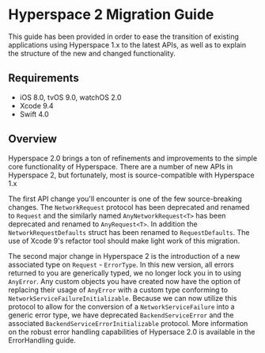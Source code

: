 # Hyperspace 2 Migration Guide

This guide has been provided in order to ease the transition of existing applications using Hyperspace 1.x to the latest APIs, as well as to explain the structure of the new and changed functionality.

## Requirements

- iOS 8.0, tvOS 9.0, watchOS 2.0
- Xcode 9.4
- Swift 4.0

## Overview

Hyperspace 2.0 brings a ton of refinements and improvements to the simple core functionality of Hyperspace. There are a number of new APIs in Hyperspace 2, but fortunately, most is source-compatible with Hyperspace 1.x

The first API change you'll encounter is one of the few source-breaking changes. The `NetworkRequest` protocol has been deprecated and renamed to `Request` and the similarly named `AnyNetworkRequest<T>` has been deprecated and renamed to `AnyRequest<T>`. In addition the `NetworkRequestDefaults` struct has been renamed to `RequestDefaults`. The use of Xcode 9's refactor tool should make light work of this migration.

The second major change in Hyperspace 2 is the introduction of a new associated type on `Request` - `ErrorType`. In this new version, all errors returned to you are generically typed, we no longer lock you in to using `AnyError`. Any custom objects you have created now have the option of replacing their usage of `AnyError` with a custom type conforming to `NetworkServiceFailureInitializable`. Because we can now utilize this protocol to allow for the conversion of a `NetworkServiceFailure` into a generic error type, we have deprecated `BackendServiceError` and the associated `BackendServiceErrorInitializable` protocol. More information on the robust error handling capabilities of Hypersace 2.0 is available in the ErrorHandling guide.


